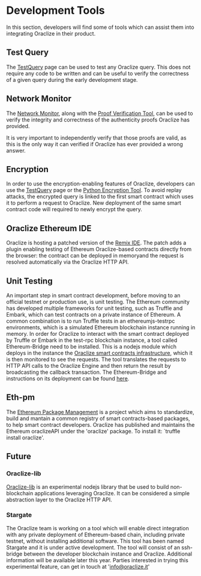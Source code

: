 # Development Tools
In this section, developers will find some of tools which can assist them into integrating Oraclize in their product.

## Test Query

The <a href="https://app.oraclize.it/home/test_query" target="_blank">TestQuery</a> page can be used to test any Oraclize query. This does not require any code to be written and can be useful to verify the correctness of a given query during the early development stage.

## Network Monitor

The <a href="https://app.oraclize.it/service/monitor" target="_blank">Network Monitor</a>, along with the <a href="https://github.com/oraclize/proof-verification-tool" target="_blank">Proof Verification Tool</a>, can be used to verify the integrity and correctness of the authenticity proofs Oraclize has provided.

It is very important to independently verify that those proofs are valid, as this is the only way it can verified if Oraclize has ever provided a wrong answer.

## Encryption

In order to use the encryption-enabling features of Oraclize, developers can use the <a href="https://app.oraclize.it/home/test_query" target="_blank">TestQuery</a> page or the <a href="https://github.com/oraclize/encrypted-queries" target="_blank">Python Encryption Tool</a>. To avoid replay attacks, the encrypted query is linked to the first smart contract which uses it to perform a request to Oraclize. New deployment of the same smart contract code will required to newly encrypt the query.

## Oraclize Ethereum IDE
Oraclize is hosting a patched version of the <a href="http://dapps.oraclize.it/browser-solidity/" target="_blank">Remix IDE</a>. The patch adds a plugin enabling testing of Ethereum Oraclize-based contracts directly from the browser: the contract can be deployed in memoryand the request is resolved automatically via the Oraclize HTTP API. 


## Unit Testing
An important step in smart contract development, before moving to an official testnet or production use, is unit testing. The Ethereum community has developed multiple frameworks for unit testing, such as Truffle and Embark, which can test contracts on a private instance of Ethereum. A common combination is to run Truffle tests in an ethereumjs-testrpc environments, which is a simulated Ethereum blockchain instance running in memory.
In order for Oraclize to interact with the smart contract deployed by Truffle or Embark in the test-rpc blockchain instance, a tool called Ethereum-Bridge need to be installed. This is a nodejs module which deploys in the instance the [Oraclize smart contracts infrastructure](#oraclize_smart_contracts_infrastructure), which it is then monitored to see the requests. The tool translates the requests to HTTP API calls to the Oraclize Engine and then return the result by broadcasting the callback transaction. The Ethereum-Bridge and instructions on its deployment can be found <a href="https://github.com/oraclize/ethereum-bridge">here</a>.

## Eth-pm
The <a href="https://www.ethpm.com/">Ethereum Package Management</a> is a project which aims to standardize, build and mantain a common registry of smart contracts-based packages, to help smart contract developers.
Oraclize has published and maintains the Ethereum oraclizeAPI under the 'oraclize' package. To install it: `truffle install oraclize'. 

## Future

### Oraclize-lib

<a href="https://github.com/oraclize/oraclize-lib" target="_blank">Oraclize-lib</a> is an experimental nodejs library that be used to build non-blockchain applications leveraging Oraclize. It can be considered a simple abstraction layer to the Oraclize HTTP API.


### Stargate
The Oraclize team is working on a tool which will enable direct integration with any private deployment of Ethereum-based chain, including private testnet, without installing additional software. This tool has been named Stargate and it is under active development. The tool will consist of an ssh-bridge between the developer blockchain instance and Oraclize. 
Additional information will be available later this year. Parties interested in trying this experimental feature, can get in touch at 'info@oraclize.it'


